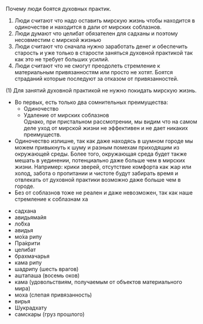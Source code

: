 Почему люди боятся духовных практик.
1. Люди считают что надо оставить мирскую жизнь чтобы находится в одиночестве и находится в дали от мирских соблазнов.
2. Люди думают что целибат обязателен для садханы и поэтому несовместим с мирской жизнью
3. Люди считают что сначала нужно заработать денег и обеспечить старость и уже только в старости заняться духовной практикой так как это не требует больших усилий.
4. Люди считают что не смогут преодолеть стремление к материальным привязанностям или просто не хотят. Боятся страданий которые последуют за отказом от привязанностей.

(1) Для занятий духовной практикой не нужно покидать мирскую жизнь.
* Во первых, есть только два сомнительных преимущества:
  * Одиночество
  * Удаление от мирских соблазнов    
Однако, при пристальном рассмотрении, мы видим что на самом деле уход от мирской жизни не эффективен и не дает никаких преимуществ.
* Одиночество излишне, так как даже находясь в шумном городе мы можем привыкнуть к шуму и разным помехам приходящим из окружающей среды. Более того, окружающая среда будет также мешать в уединении, потенциально даже больше чем в мирских жизни. Например: крики зверей, отсутствие комфорта как жар или холод, забота о пропитании и чистоте будут забирать время и отвлекать от духовной практики возможно даже больше чем в городе.
* Без от соблазнов тоже не реален и даже невозможен, так как наше стремление к соблазнам ха


- садхана 
- авидьямайя 
- ло́бха 
- авидья 
- мо́ха рипу 
- Пра́крити 
- целибат
- брахмачарья 
- кама рипу 
- шадрипу (шесть врагов) 
- аштапаша (восемь оков)
- кама (удовольствиям, получаемым от объектов материального мира) 
- моха (слепая привязанность)
- вирья 
- Шукрадхату 
- самскары (груз прошлого)

